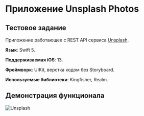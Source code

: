 #  Приложение Unsplash Photos
## Тестовое задание
Приложение работающее с REST API сервиса [Unsplash](https://unsplash.com).

**Язык**: Swift 5.

**Поддерживаемая iOS**: 13.

**Фреймворк**: UIKit, верстка кодом без Storyboard.

**Используемые библиотеки**: Kingfisher, Realm.

## Демонстрация функционала

![Unsplash](https://github.com/romanzhukovv/WF-Test-ZhukovR/blob/main/GIFs/Unsplash.gif)

